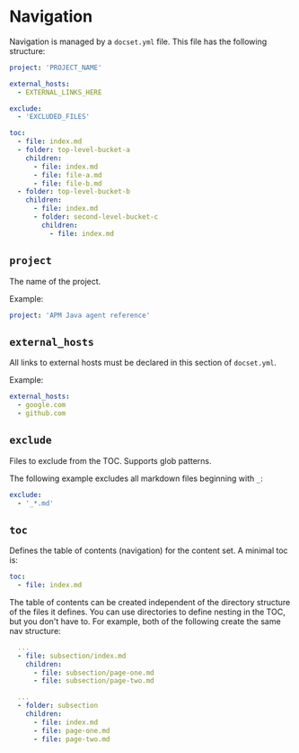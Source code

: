 # Navigation

Navigation is managed by a `docset.yml` file. This file has the following structure:

```yaml
project: 'PROJECT_NAME'

external_hosts:
  - EXTERNAL_LINKS_HERE

exclude:
  - 'EXCLUDED_FILES'

toc:
  - file: index.md
  - folder: top-level-bucket-a
    children:
      - file: index.md
      - file: file-a.md
      - file: file-b.md
  - folder: top-level-bucket-b
    children:
      - file: index.md
      - folder: second-level-bucket-c
        children:
          - file: index.md
```

## `project`

The name of the project.

Example:

```yaml
project: 'APM Java agent reference'
```

## `external_hosts`

All links to external hosts must be declared in this section of `docset.yml`.

Example:

```yaml
external_hosts:
  - google.com
  - github.com
```

## `exclude`

Files to exclude from the TOC. Supports glob patterns.

The following example excludes all markdown files beginning with `_`:

```yaml
exclude:
  - '_*.md'
```

## `toc`

Defines the table of contents (navigation) for the content set. A minimal toc is:

```yaml
toc:
  - file: index.md
```

The table of contents can be created independent of the directory structure of the files it defines. You can use directories to define nesting in the TOC, but you don't have to. For example, both of the following create the same nav structure:

```yaml
  ...
  - file: subsection/index.md
    children:
      - file: subsection/page-one.md
      - file: subsection/page-two.md
```

```yaml
  ...
  - folder: subsection
    children:
      - file: index.md
      - file: page-one.md
      - file: page-two.md
```
